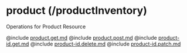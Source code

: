 <!--
    ATTENTION: This file was generated via gradle!
               Do NOT manually edit this file! Any such changes will be overwritten!
-->

# product (/productInventory)

Operations for Product Resource

@include [product.get.md](product.get.md)
@include [product.post.md](product.post.md)
@include [product-id.get.md](product-id.get.md)
@include [product-id.delete.md](product-id.delete.md)
@include [product-id.patch.md](product-id.patch.md)
